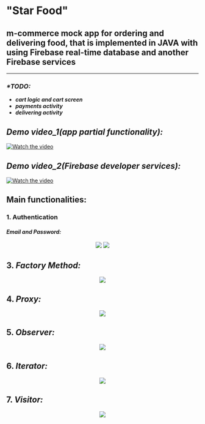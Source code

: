 # **"Star Food"**
## m-commerce mock app for ordering and delivering food, that is implemented in JAVA with using Firebase real-time database and another Firebase services
----------------

###  _*TODO:_
* ***cart logic and cart screen***
* ***payments activity***
* ***delivering activity***

## _Demo video_1(app partial functionality):_
  [![Watch the video](https://img.youtube.com/vi/D0brD3M8m7I/hqdefault.jpg)](https://youtu.be/D0brD3M8m7I)

## _Demo video_2(Firebase developer services):_
  [![Watch the video](https://img.youtube.com/vi/_HPWAmnItio/hqdefault.jpg)](https://youtu.be/_HPWAmnItio)


## Main functionalities:
### 1. Authentication
#### _Email and Password:_
<p align="center">
  <img src="https://github.com/DimaKarpukhin/StarFoodApp/blob/master/screenshots/login.jpeg"/>
  <img src="https://github.com/DimaKarpukhin/StarFoodApp/blob/master/screenshots/signUp.jpeg"/>
</p>

## 3. _Factory Method:_ 
<p align="center">
  <img src="https://github.com/DimaKarpukhin/FbWindowApp/blob/master/UMLClassDiagrams/FactoryUML.png"/>
</p>

## 4. _Proxy:_ 
<p align="center">
  <img src="https://github.com/DimaKarpukhin/FbWindowApp/blob/master/UMLClassDiagrams/ProxyUML.png"/>
</p>

## 5. _Observer:_ 
<p align="center">
  <img src="https://github.com/DimaKarpukhin/FbWindowApp/blob/master/UMLClassDiagrams/ObserverUML.png"/>
</p>

## 6. _Iterator:_ 
<p align="center">
  <img src="https://github.com/DimaKarpukhin/FbWindowApp/blob/master/UMLClassDiagrams/IteratorUML.png"/>
</p>

## 7. _Visitor:_ 
<p align="center">
  <img src="https://github.com/DimaKarpukhin/FbWindowApp/blob/master/UMLClassDiagrams/VisitorUML.png"/>
</p>

